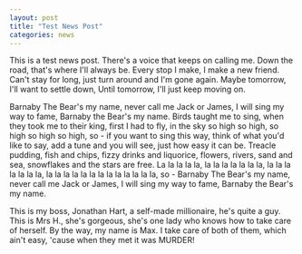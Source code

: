 ```yaml
---
layout: post
title: "Test News Post"
categories: news
---
```


This is a test news post. There's a voice that keeps on calling me. Down the road, that's where I'll always be. Every stop I make, I make a new friend. Can't stay for long, just turn around and I'm gone again. Maybe tomorrow, I'll want to settle down, Until tomorrow, I'll just keep moving on.

Barnaby The Bear's my name, never call me Jack or James, I will sing my way to fame, Barnaby the Bear's my name. Birds taught me to sing, when they took me to their king, first I had to fly, in the sky so high so high, so high so high so high, so - if you want to sing this way, think of what you'd like to say, add a tune and you will see, just how easy it can be. Treacle pudding, fish and chips, fizzy drinks and liquorice, flowers, rivers, sand and sea, snowflakes and the stars are free. La la la la la, la la la la la la la, la la la la la la la, la la la la la la la la la la la la la, so - Barnaby The Bear's my name, never call me Jack or James, I will sing my way to fame, Barnaby the Bear's my name.

This is my boss, Jonathan Hart, a self-made millionaire, he's quite a guy. This is Mrs H., she's gorgeous, she's one lady who knows how to take care of herself. By the way, my name is Max. I take care of both of them, which ain't easy, 'cause when they met it was MURDER!

